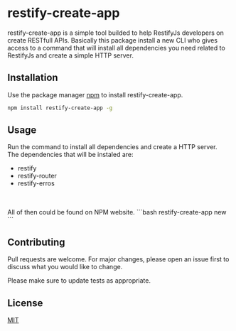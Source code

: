 # restify-create-app

restify-create-app is a simple tool builded to help RestifyJs developers on create RESTfull APIs. Basically this package install a new CLI who gives access to a command that will install all dependencies you need related to RestifyJs and create a simple HTTP server.

## Installation

Use the package manager [npm](https://www.npmjs.com/) to install restify-create-app.

```bash
npm install restify-create-app -g
```

## Usage

Run the command to install all dependencies and create a HTTP server.
<br>
The dependencies that will be instaled are:
<br>
- restify
- restify-router
- restify-erros
<br>
<br>
All of then could be found on NPM website.
```bash
restify-create-app new
```

## Contributing
Pull requests are welcome. For major changes, please open an issue first to discuss what you would like to change.

Please make sure to update tests as appropriate.

## License
[MIT](https://choosealicense.com/licenses/mit/)